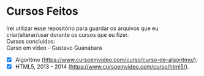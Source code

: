 # Cursos Feitos
 Irei utilizar esse repositório para guardar os arquivos que eu criar/alterar/usar durante os cursos que eu fizer.<br/>
 Cursos concluídos:<br/>
 Curso em vídeo - Gustavo Guanabara
 - [x] Algoritmo (https://www.cursoemvideo.com/curso/curso-de-algoritmo/);
 - [x] HTML5, 2013 - 2014 (https://www.cursoemvideo.com/curso/html5/).
